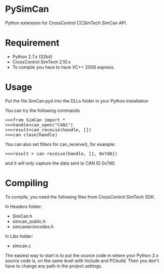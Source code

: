 PySimCan
========

Python extension for CrossControl CCSimTech SimCan API. 

Requirement
========
* Python 2.7.x (32bit)
* CrossControl SimTech 2.10.x
* To compile you have to have VC++ 2008 express.

Usage
========
Put the file SimCan.pyd into the DLLs folder in your Python installation

You can try the following commands

<pre>
>>>from SimCan import *
>>>handle=can_open("CAN1")
>>>result=can_recevie(handle, [])
>>>can_close(handle)
</pre>

You can also set filters for can_receive(), for example:
<pre>
>>>result = can_receive(handle, [1, 0x7d0])
</pre>
and it will only capture the data sent to CAN ID 0x7d0.

Compiling
========
To compile, you need the following files from CrossControl SimTech SDK.

In Headers folder:
* SimCan.h
* simcan_public.h
* simcanerrorcodes.h

In Libs folder:
* simcan.c

The easiest way to start is to put the source code in where your Python 2.x source code is, on the same level with Include and PCbuild. Then you don't have to change any path in the project settings.
